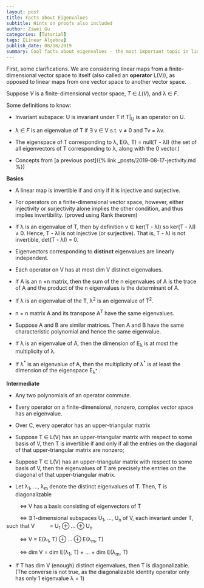 ```yaml
---
layout: post
title: Facts about Eigenvalues
subtitle: Hints on proofs also included
author: Ziwei Gu
categories: [Tutorial]
tags: [Linear Algebra]
publish_date: 08/18/2019
summary: Cool facts about eigenvalues - the most important topic in linear algebra.
---
```


First, some clarifications. We are considering linear maps from a finite-dimensional vector space to itself (also called an **operator** L(V)), as opposed to linear maps from one vector space to another vector space. 

Suppose _V_ is a finite-dimensional vector space, _T_ &isin; _L_(_V_), and &lambda; &isin; _F_. 

Some definitions to know:
- Invariant subspace: U is invariant under T if T\|<sub>U</sub> is an operator on U.

- &lambda; &isin; _F_  is an eigenvalue of T if &exist; v &isin; V s.t. v ≠ 0 and Tv = &lambda;v.

- The eigenspace of T corresponding to &lambda;, E(&lambda;, T) = null(T - &lambda;I) (the set of all eigenvectors of T corresponding to &lambda;, along with the 0 vector.)

- Concepts from [a previous post]({% link _posts/2019-08-17-jectivity.md %})


**Basics**

- A linear map is invertible if and only if it is injective and surjective.

- For operators on a finite-dimensional vector space, however, either injectivity or surjectivity alone implies the other condition, and thus implies invertibility. (proved using Rank theorem)

- If &lambda; is an eigenvalue of T, then by definition v &isin; ker(T - &lambda;I) so ker(T - &lambda;I) ≠ 0. Hence, T - &lambda;I is not injective (or surjective). That is, T - &lambda;I is not invertible, det(T - &lambda;I) = 0.

- Eigenvectors corresponding to **distinct** eigenvalues are linearly independent.

- Each operator on V has at most dim V distinct eigenvalues.

- If A is an n &times;n matrix, then the sum of the n eigenvalues of A is the trace of A and the
product of the n eigenvalues is the determinant of A.

- If &lambda; is an eigenvalue of the T, &lambda;<sup>2</sup> is an eigenvalue of T<sup>2</sup>.


- n &times; n matrix A and its transpose A<sup>T</sup> have the same eigenvalues.

- Suppose A and B are similar matrices. Then A and B have the same characteristic polynomial and
hence the same eigenvalue.

- If &lambda; is an eigenvalue of A, then the dimension of E<sub>&lambda;</sub> is at most the multiplicity of &lambda;.

- If &lambda;<sup>\*</sup> is an eigenvalue of A, then the multiplicity of &lambda;<sup>\*</sup> is at least the dimension of the eigenspace E<sub>&lambda;<sup>\*</sup></sub> .

**Intermediate**

- Any two polynomials of an operator commute.

- Every operator on a finite-dimensional, nonzero, complex vector space has an eigenvalue.

- Over C, every operator has an upper-triangular matrix

- Suppose T &isin; L(V) has an upper-triangular matrix with respect to some basis of V, then T is invertible if and only if all the entries on the diagonal of that upper-triangular matrix are nonzero;

- Suppose T &isin; L(V) has an upper-triangular matrix with respect to some basis of V, then the eigenvalues of T are precisely the entries on the diagonal of that upper-triangular matrix.

- Let &lambda;<sub>1</sub>, ..., &lambda;<sub>m</sub> denote the distinct eigenvalues of T. Then, T is diagonalizable 

&nbsp;&nbsp;&nbsp;&nbsp;&nbsp;&nbsp;&nbsp;&nbsp; <=> V has a basis consisting of eigenvectors of T 

&nbsp;&nbsp;&nbsp;&nbsp;&nbsp;&nbsp;&nbsp;&nbsp; <=> &exist; 1-dimensional subspaces U<sub>1</sub>, ..., U<sub>n</sub> of V, each invariant under T, such that V &nbsp;&nbsp;&nbsp;&nbsp;&nbsp;&nbsp;&nbsp;&nbsp; = U<sub>1</sub> &oplus; ... &oplus; U<sub>n</sub> 

&nbsp;&nbsp;&nbsp;&nbsp;&nbsp;&nbsp;&nbsp;&nbsp; <=> V = E(&lambda;<sub>1</sub>, T) &oplus; ... &oplus; E(&lambda;<sub>m</sub>, T)

&nbsp;&nbsp;&nbsp;&nbsp;&nbsp;&nbsp;&nbsp;&nbsp; <=> dim V = dim E(&lambda;<sub>1</sub>, T) + ... + dim E(&lambda;<sub>m</sub>, T)

- If T has dim V (enough) distinct eigenvalues, then T is diagonalizable. (The converse is not true, as the diagonalizable identity operator only has only 1 eigenvalue &lambda; = 1)





